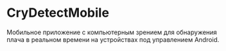 # CryDetectMobile
Мобильное приложение с компьютерным зрением для обнаружения плача в реальном времени на устройствах под управлением Android.
